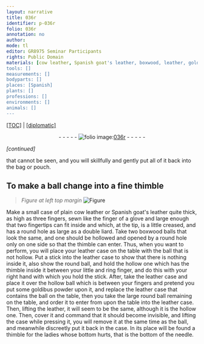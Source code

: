 ```yaml
---
layout: narrative
title: 036r
identifier: p-036r
folio: 036r
annotation: no
author:
mode: tl
editor: GR8975 Seminar Participants
rights: Public Domain
materials: [cow leather, Spanish goat's leather, boxwood, leather, goldibus powder]
tools: []
measurements: []
bodyparts: []
places: [Spanish]
plants: []
professions: []
environments: []
animals: []
---
```


 <p><a href="{{ site.baseurl }}/translation/">[TOC]</a> | <a href="{{ site.baseurl }}/texts/p-036r_tc/" target="_blank">[diplomatic]</a></p><div class="folio" align="center">- - - - - <a href="http://gallica.bnf.fr/ark:/12148/btv1b10500001g/f77.image" target="_blank"><img src="https://cu-mkp.github.io/2017-workshop-edition/assets/photo-icon.png" alt="folio image: " style="display:inline-block; margin-bottom:-3px;"/>036r</a> - - - - - </div>  
 
*[continued]*
  
 that cannot be seen, and you will skillfully and gently put all of it back into the bag or pouch.
 
 
  

## To make a ball change into a fine thimble

 
> *Figure*
> *at left top margin*
> <a href="https://drive.google.com/open?id=0B9-oNrvWdlO5UmZaWjV2VE82QjQ" target="_blank"><img src="https://cu-mkp.github.io/GR8975-edition/assets/photo-icon.png" alt="Figure" style="display:inline-block; margin-bottom:-3px;"/></a>
 
Make a small case of plain <span class="m">cow leather</span> or <span class="m"><span class="pl">Spanish</span> goat's leather</span> quite thick, as high as three fingers, sewn like the finger of a glove and large enough that two fingertips can fit inside and which, at the tip, is a little creased, and has a round hole as large as a double liard. Take two <span class="m">boxwood</span> balls that look the same, and one should be hollowed and opened by a round hole only on one side so that the thimble can enter. Thus, when you want to perform, you will place your <span class="m">leather</span> case on the table with the ball that is not hollow. Put a stick into the <span class="m">leather</span> case to show that there is nothing inside it, also show the round ball, and hold the hollow one which has the thimble inside it between your little and ring finger, and do this with your right hand with which you hold the stick. After, take the <span class="m">leather</span> case and place it over the hollow ball which is between your fingers and pretend you put some <span class="m">goldibus powder</span> upon it, and replace the <span class="m">leather</span> case that contains the ball on the table, then you take the large round ball remaining on the table, and order it to enter from upon the table into the <span class="m">leather</span> case. Then, lifting the <span class="m">leather</span>, it will seem to be the same, although it is the hollow one. Then, cover it and command that it should become invisible, and lifting the case while pressing it, you will remove it at the same time as the ball, and meanwhile discreetly put it back in the case. In its place will be found a thimble for the ladies whose bottom hurts, that is the bottom of the needle.
 
 